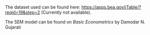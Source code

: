 The dataset used can be found here: https://apps.bea.gov/iTable/?reqid=19&step=2 (Currently not available).

The SEM model can be found on _Basic Econometrics_ by Damodar N. Gujarati
